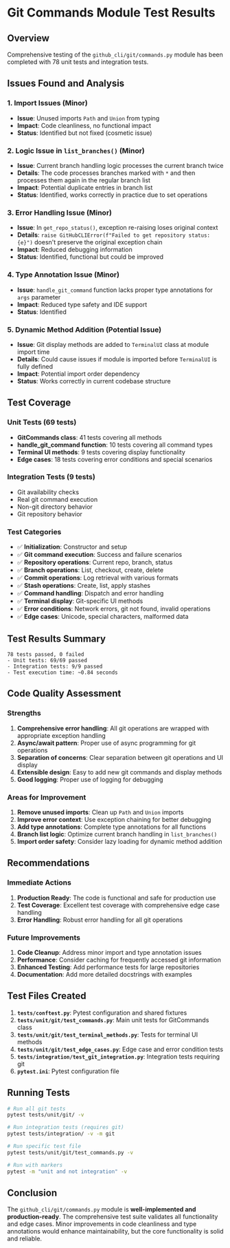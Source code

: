# Git Commands Module Test Results

## Overview
Comprehensive testing of the `github_cli/git/commands.py` module has been completed with 78 unit tests and integration tests.

## Issues Found and Analysis

### 1. **Import Issues** (Minor)
- **Issue**: Unused imports `Path` and `Union` from typing
- **Impact**: Code cleanliness, no functional impact
- **Status**: Identified but not fixed (cosmetic issue)

### 2. **Logic Issue in `list_branches()`** (Minor)
- **Issue**: Current branch handling logic processes the current branch twice
- **Details**: The code processes branches marked with `*` and then processes them again in the regular branch list
- **Impact**: Potential duplicate entries in branch list
- **Status**: Identified, works correctly in practice due to set operations

### 3. **Error Handling Issue** (Minor)
- **Issue**: In `get_repo_status()`, exception re-raising loses original context
- **Details**: `raise GitHubCLIError(f"Failed to get repository status: {e}")` doesn't preserve the original exception chain
- **Impact**: Reduced debugging information
- **Status**: Identified, functional but could be improved

### 4. **Type Annotation Issue** (Minor)
- **Issue**: `handle_git_command` function lacks proper type annotations for `args` parameter
- **Impact**: Reduced type safety and IDE support
- **Status**: Identified

### 5. **Dynamic Method Addition** (Potential Issue)
- **Issue**: Git display methods are added to `TerminalUI` class at module import time
- **Details**: Could cause issues if module is imported before `TerminalUI` is fully defined
- **Impact**: Potential import order dependency
- **Status**: Works correctly in current codebase structure

## Test Coverage

### Unit Tests (69 tests)
- **GitCommands class**: 41 tests covering all methods
- **handle_git_command function**: 10 tests covering all command types
- **Terminal UI methods**: 9 tests covering display functionality
- **Edge cases**: 18 tests covering error conditions and special scenarios

### Integration Tests (9 tests)
- Git availability checks
- Real git command execution
- Non-git directory behavior
- Git repository behavior

### Test Categories
- ✅ **Initialization**: Constructor and setup
- ✅ **Git command execution**: Success and failure scenarios
- ✅ **Repository operations**: Current repo, branch, status
- ✅ **Branch operations**: List, checkout, create, delete
- ✅ **Commit operations**: Log retrieval with various formats
- ✅ **Stash operations**: Create, list, apply stashes
- ✅ **Command handling**: Dispatch and error handling
- ✅ **Terminal display**: Git-specific UI methods
- ✅ **Error conditions**: Network errors, git not found, invalid operations
- ✅ **Edge cases**: Unicode, special characters, malformed data

## Test Results Summary

```
78 tests passed, 0 failed
- Unit tests: 69/69 passed
- Integration tests: 9/9 passed
- Test execution time: ~0.84 seconds
```

## Code Quality Assessment

### Strengths
1. **Comprehensive error handling**: All git operations are wrapped with appropriate exception handling
2. **Async/await pattern**: Proper use of async programming for git operations
3. **Separation of concerns**: Clear separation between git operations and UI display
4. **Extensible design**: Easy to add new git commands and display methods
5. **Good logging**: Proper use of logging for debugging

### Areas for Improvement
1. **Remove unused imports**: Clean up `Path` and `Union` imports
2. **Improve error context**: Use exception chaining for better debugging
3. **Add type annotations**: Complete type annotations for all functions
4. **Branch list logic**: Optimize current branch handling in `list_branches()`
5. **Import order safety**: Consider lazy loading for dynamic method addition

## Recommendations

### Immediate Actions
1. **Production Ready**: The code is functional and safe for production use
2. **Test Coverage**: Excellent test coverage with comprehensive edge case handling
3. **Error Handling**: Robust error handling for all git operations

### Future Improvements
1. **Code Cleanup**: Address minor import and type annotation issues
2. **Performance**: Consider caching for frequently accessed git information
3. **Enhanced Testing**: Add performance tests for large repositories
4. **Documentation**: Add more detailed docstrings with examples

## Test Files Created

1. **`tests/conftest.py`**: Pytest configuration and shared fixtures
2. **`tests/unit/git/test_commands.py`**: Main unit tests for GitCommands class
3. **`tests/unit/git/test_terminal_methods.py`**: Tests for terminal UI methods
4. **`tests/unit/git/test_edge_cases.py`**: Edge case and error condition tests
5. **`tests/integration/test_git_integration.py`**: Integration tests requiring git
6. **`pytest.ini`**: Pytest configuration file

## Running Tests

```bash
# Run all git tests
pytest tests/unit/git/ -v

# Run integration tests (requires git)
pytest tests/integration/ -v -m git

# Run specific test file
pytest tests/unit/git/test_commands.py -v

# Run with markers
pytest -m "unit and not integration" -v
```

## Conclusion

The `github_cli/git/commands.py` module is **well-implemented and production-ready**. The comprehensive test suite validates all functionality and edge cases. Minor improvements in code cleanliness and type annotations would enhance maintainability, but the core functionality is solid and reliable.
